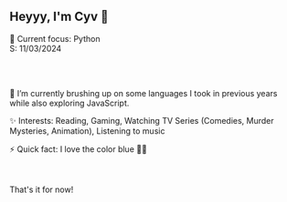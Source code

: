 ## Heyyy, I'm Cyv 👋   

🎯 Current focus: Python
<br />
S: 11/03/2024

<br />
<br />     

🌱 I’m currently brushing up on some languages I took in previous years while also exploring JavaScript.

✨ Interests: Reading, Gaming, Watching TV Series (Comedies, Murder Mysteries, Animation), Listening to music

⚡ Quick fact: I love the color blue 💎🔷
<br />
<br />
<br />

That's it for now!

<!--
Here's a photo of my bae 💙
<br />
<br />

![GKF2hW4a8AAUNXN](https://github.com/user-attachments/assets/5286d497-3558-4421-8da7-9690a60b68fe)



<!--
**cybelx/cybelx** is a ✨ _special_ ✨ repository because its `README.md` (this file) appears on your GitHub profile.

Here are some ideas to get you started:

- 🔭 I’m currently working on ...
- 🌱 I’m currently learning ...
- 👯 I’m looking to collaborate on ...
- 🤔 I’m looking for help with ...
- 💬 Ask me about ...
- 📫 How to reach me: ...
- 😄 Pronouns: ...
- ⚡ Fun fact: ...
-->

